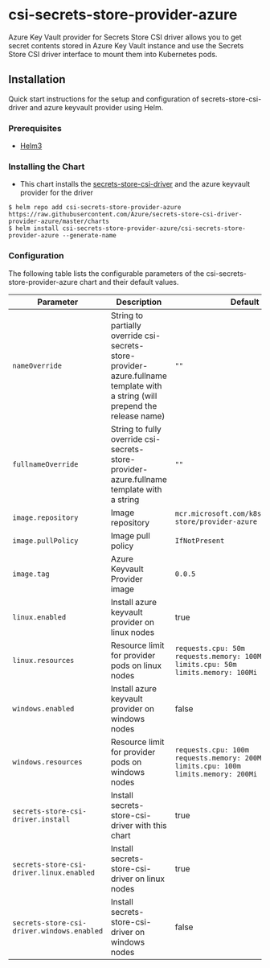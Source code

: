 # csi-secrets-store-provider-azure

Azure Key Vault provider for Secrets Store CSI driver allows you to get secret contents stored in Azure Key Vault instance and use the Secrets Store CSI driver interface to mount them into Kubernetes pods.

## Installation

Quick start instructions for the setup and configuration of secrets-store-csi-driver and azure keyvault provider using Helm.

### Prerequisites

- [Helm3](https://helm.sh/docs/intro/quickstart/#install-helm)

### Installing the Chart

- This chart installs the [secrets-store-csi-driver](https://github.com/kubernetes-sigs/secrets-store-csi-driver) and the azure keyvault provider for the driver

```shell
$ helm repo add csi-secrets-store-provider-azure https://raw.githubusercontent.com/Azure/secrets-store-csi-driver-provider-azure/master/charts
$ helm install csi-secrets-store-provider-azure/csi-secrets-store-provider-azure --generate-name
```

### Configuration

The following table lists the configurable parameters of the csi-secrets-store-provider-azure chart and their default values.

| Parameter | Description | Default |
| --------- | ----------- | ------- |
| `nameOverride` | String to partially override csi-secrets-store-provider-azure.fullname template with a string (will prepend the release name) | `""` |
| `fullnameOverride` | String to fully override csi-secrets-store-provider-azure.fullname template with a string | `""` |
| `image.repository` | Image repository | `mcr.microsoft.com/k8s/csi/secrets-store/provider-azure` |
| `image.pullPolicy` | Image pull policy | `IfNotPresent` |
| `image.tag` | Azure Keyvault Provider image | `0.0.5` |
| `linux.enabled` | Install azure keyvault provider on linux nodes | true |
| `linux.resources` | Resource limit for provider pods on linux nodes | `requests.cpu: 50m`<br>`requests.memory: 100Mi`<br>`limits.cpu: 50m`<br>`limits.memory: 100Mi` |
| `windows.enabled` | Install azure keyvault provider on windows nodes | false |
| `windows.resources` | Resource limit for provider pods on windows nodes | `requests.cpu: 100m`<br>`requests.memory: 200Mi`<br>`limits.cpu: 100m`<br>`limits.memory: 200Mi` |
| `secrets-store-csi-driver.install` | Install secrets-store-csi-driver with this chart | true |
| `secrets-store-csi-driver.linux.enabled` | Install secrets-store-csi-driver on linux nodes | true |
| `secrets-store-csi-driver.windows.enabled` | Install secrets-store-csi-driver on windows nodes | false |
